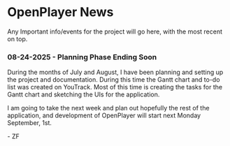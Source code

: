 # OpenPlayer News

Any Important info/events for the project will go here, with the most recent on top. 


### 08-24-2025 - Planning Phase Ending Soon

During the months of July and August, I have been planning and setting up the project and documentation. During this time the Gantt chart and to-do list was created on YouTrack. Most of this time is creating the tasks for the Gantt chart and sketching the UIs for the application.

I am going to take the next week and plan out hopefully the rest of the application, and development of OpenPlayer will start next Monday September, 1st. 

\- ZF